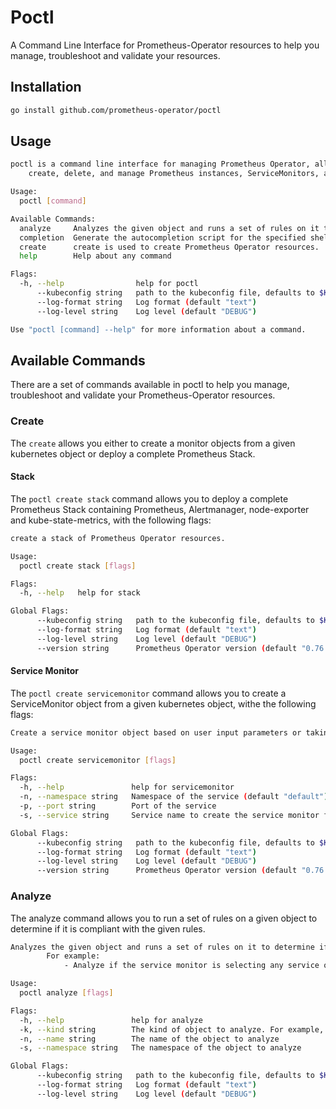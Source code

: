 # Poctl

A Command Line Interface for Prometheus-Operator resources to help you manage, troubleshoot and validate your resources.

## Installation

```bash
go install github.com/prometheus-operator/poctl
```

## Usage

```bash mdox-exec="go run main.go --help" mdox-expect-exit-code=2
poctl is a command line interface for managing Prometheus Operator, allowing you to
	create, delete, and manage Prometheus instances, ServiceMonitors, and more.

Usage:
  poctl [command]

Available Commands:
  analyze     Analyzes the given object and runs a set of rules on it to determine if it is compliant with the given rules.
  completion  Generate the autocompletion script for the specified shell
  create      create is used to create Prometheus Operator resources.
  help        Help about any command

Flags:
  -h, --help                help for poctl
      --kubeconfig string   path to the kubeconfig file, defaults to $KUBECONFIG
      --log-format string   Log format (default "text")
      --log-level string    Log level (default "DEBUG")

Use "poctl [command] --help" for more information about a command.
```

## Available Commands

There are a set of commands available in poctl to help you manage, troubleshoot and validate your Prometheus-Operator resources.

### Create

The `create` allows you either to create a monitor objects from a given kubernetes object or deploy a complete Prometheus Stack.

#### Stack

The `poctl create stack` command allows you to deploy a complete Prometheus Stack containing Prometheus, Alertmanager, node-exporter and kube-state-metrics, with the following flags:

```bash mdox-exec="go run main.go create stack --help" mdox-expect-exit-code=2
create a stack of Prometheus Operator resources.

Usage:
  poctl create stack [flags]

Flags:
  -h, --help   help for stack

Global Flags:
      --kubeconfig string   path to the kubeconfig file, defaults to $KUBECONFIG
      --log-format string   Log format (default "text")
      --log-level string    Log level (default "DEBUG")
      --version string      Prometheus Operator version (default "0.76.0")
```

#### Service Monitor

The `poctl create servicemonitor` command allows you to create a ServiceMonitor object from a given kubernetes object, withe the following flags:

```bash mdox-exec="go run main.go create servicemonitor --help" mdox-expect-exit-code=2
Create a service monitor object based on user input parameters or taking as source of truth a kubernetes service

Usage:
  poctl create servicemonitor [flags]

Flags:
  -h, --help               help for servicemonitor
  -n, --namespace string   Namespace of the service (default "default")
  -p, --port string        Port of the service
  -s, --service string     Service name to create the service monitor from

Global Flags:
      --kubeconfig string   path to the kubeconfig file, defaults to $KUBECONFIG
      --log-format string   Log format (default "text")
      --log-level string    Log level (default "DEBUG")
      --version string      Prometheus Operator version (default "0.76.0")
```

### Analyze

The analyze command allows you to run a set of rules on a given object to determine if it is compliant with the given rules.

```bash mdox-exec="go run main.go analyze --help" mdox-expect-exit-code=2
Analyzes the given object and runs a set of rules on it to determine if it is compliant with the given rules.
		For example:
			- Analyze if the service monitor is selecting any service or using the correct service port.

Usage:
  poctl analyze [flags]

Flags:
  -h, --help               help for analyze
  -k, --kind string        The kind of object to analyze. For example, ServiceMonitor
  -n, --name string        The name of the object to analyze
  -s, --namespace string   The namespace of the object to analyze

Global Flags:
      --kubeconfig string   path to the kubeconfig file, defaults to $KUBECONFIG
      --log-format string   Log format (default "text")
      --log-level string    Log level (default "DEBUG")
```
